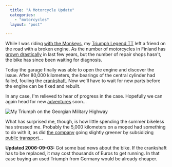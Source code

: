 ```yaml
---
  title: "A Motorcycle Update"
  categories: 
    - "motorcycles"
  layout: "post"

---
```

While I was riding [with the Monkeys][1], my [Triumph Legend TT][2] left a friend on the road with a broken engine. As the number of motorcycles in Finland has [grown drastically][3] in last few years, but the number of repair shops hasn't, the bike has since been waiting for diagnosis.

Today the garage finally was able to open the engine and discover the issue. After 80,000 kilometers, the bearings of the central cylinder had failed, fouling the [crankshaft][4]. Now we'll have to wait for new parts before the engine can be fixed and rebuilt.

In any case, I'm relieved to hear of progress in the case. Hopefully we can again head for new [adventures][5] soon...

![My Triumph on the Georgian Military Highway](https://s3.eu-central-1.amazonaws.com/bergie-iki-fi/triumph-on-georgian-military-highway.jpg)

What has surprised me, though, is how little spending the summer bikeless has stressed me. Probably the 5,000 kilometers on a moped had something to do with it, as did [the company][7] going slightly greener by subsidizing [public transport][6]...

__Updated 2006-09-03:__ Got some bad news about the bike. If the crankshaft has to be replaced, it may cost thousands of Euros to get running. In that case buying an used Triumph from Germany would be already cheaper.

[1]: http://www.deathmonkey.org/
[2]: http://www.routamc.org/bikes/triumph-legend.html
[3]: http://www.tapiola.fi/www/yksityisasiakkaat/Asiakkaana+Tapiolassa/Ajankohtaista/Moottoripyoran+haltijan+ika+vaikuttaa+jatkossa+vakuutusmaksuihin.htm
[4]: http://en.wikipedia.org/wiki/Crankshaft
[5]: http://www.routamc.org/gallery/
[6]: http://www.ytv.fi/ENG/transport/guide/employer_sub/
[7]: http://www.nemein.com/en/
